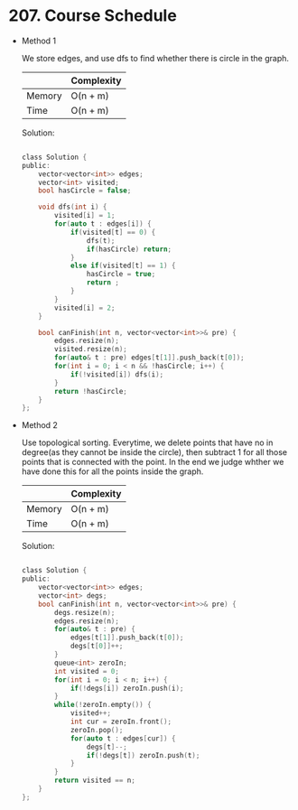 # 207. Course Schedule
- Method 1

    We store edges, and use dfs to find whether there is circle in the graph.

    | |   Complexity  |
    | ----------- | ----------- | 
    |  Memory     | O(n + m) | 
    |      Time       |  O(n + m) | 


    Solution:

    ``` h

    class Solution {
    public:
        vector<vector<int>> edges;
        vector<int> visited;
        bool hasCircle = false;

        void dfs(int i) {
            visited[i] = 1;
            for(auto t : edges[i]) {
                if(visited[t] == 0) {
                    dfs(t);
                    if(hasCircle) return;
                }
                else if(visited[t] == 1) {
                    hasCircle = true;
                    return ;
                }
            }
            visited[i] = 2;
        }

        bool canFinish(int n, vector<vector<int>>& pre) {
            edges.resize(n);
            visited.resize(n);
            for(auto& t : pre) edges[t[1]].push_back(t[0]);
            for(int i = 0; i < n && !hasCircle; i++) {
                if(!visited[i]) dfs(i);
            }
            return !hasCircle;
        }
    };

    ```

- Method 2

    Use topological sorting. Everytime, we delete points that have no in degree(as they cannot be inside the circle), then subtract 1 for all those points that is connected with the point. In the end we judge whther we have done this for all the points inside the graph.

    | |   Complexity  |
    | ----------- | ----------- | 
    |  Memory     | O(n + m) | 
    |      Time       |  O(n + m) | 


    Solution:

    ``` h

    class Solution {
    public:
        vector<vector<int>> edges;
        vector<int> degs;
        bool canFinish(int n, vector<vector<int>>& pre) {
            degs.resize(n);
            edges.resize(n);
            for(auto& t : pre) {
                edges[t[1]].push_back(t[0]);
                degs[t[0]]++;
            }
            queue<int> zeroIn;
            int visited = 0;
            for(int i = 0; i < n; i++) {
                if(!degs[i]) zeroIn.push(i);
            }
            while(!zeroIn.empty()) {
                visited++;
                int cur = zeroIn.front();
                zeroIn.pop();
                for(auto t : edges[cur]) {
                    degs[t]--;
                    if(!degs[t]) zeroIn.push(t);
                }
            }
            return visited == n;
        }
    };

    ```

<!-- - Additional Knowledge:
       
    Here are some additional knowledge. -->



<br>